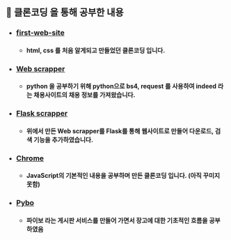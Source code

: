 ## 📘 클론코딩 을 통해 공부한 내용

* ### <a href="https://github.com/Junho-06/clone-coding/tree/master/first-web-site">first-web-site</a>
  * #### html, css 를 처음 알게되고 만들었던 클론코딩 입니다.
* ### <a href="https://github.com/Junho-06/clone-coding/tree/master/Web%20scrapper">Web scrapper</a>
  * #### python 을 공부하기 위해 python으로 bs4, request 를 사용하여 indeed 라는 채용사이트의 채용 정보를 가져왔습니다.
* ### <a href="https://github.com/Junho-06/clone-coding/tree/master/Flask%20scrapper">Flask scrapper</a>
  * #### 위에서 만든 Web scrapper를 Flask를 통해 웹사이트로 만들어 다운로드, 검색 기능을 추가하였습니다.
* ### <a href="https://github.com/Junho-06/clone-coding/tree/master/Chrome">Chrome</a>
  * #### JavaScript의 기본적인 내용을 공부하며 만든 클론코딩 입니다. (아직 꾸미지 못함)
* ### <a href="https://github.com/Junho-06/clone-coding/tree/master/Pybo">Pybo</a>
  * #### 파이보 라는 게시판 서비스를 만들어 가면서 장고에 대한 기초적인 흐름을 공부하였음